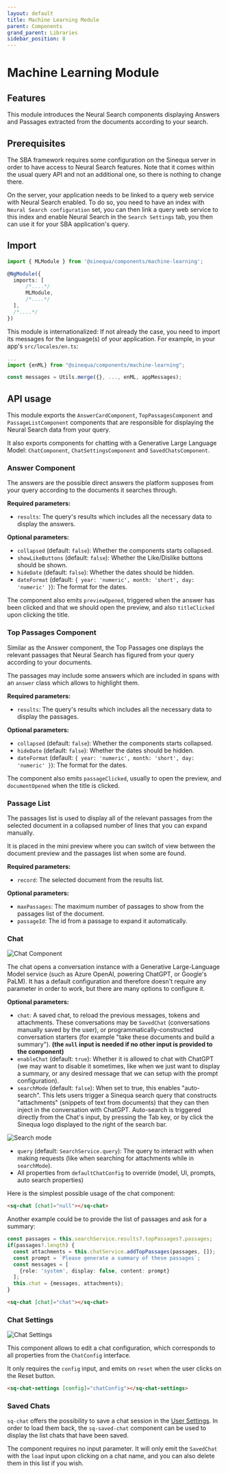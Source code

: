 ```yaml
---
layout: default
title: Machine Learning Module
parent: Components
grand_parent: Libraries
sidebar_position: 8
---
```


# Machine Learning Module

## Features

This module introduces the Neural Search components displaying Answers and Passages extracted from the documents according to your search.

## Prerequisites

The SBA framework requires some configuration on the Sinequa server in order to have access to Neural Search features. Note that it comes within the usual query API and not an additional one, so there is nothing to change there.

On the server, your application needs to be linked to a query web service with Neural Search enabled. To do so, you need to have an index with `Neural Search configuration` set, you can then link a query web service to this index and enable Neural Search in the `Search Settings` tab, you then can use it for your SBA application's query.

## Import

```typescript
import { MLModule } from '@sinequa/components/machine-learning';

@NgModule({
  imports: [
      /*....*/
      MLModule,
      /*....*/
  ],
  /*....*/
})
```

This module is internationalized: If not already the case, you need to import its messages for the language(s) of your application. For example, in your app's `src/locales/en.ts`:

```ts
...
import {enML} from "@sinequa/components/machine-learning";

const messages = Utils.merge({}, ..., enML, appMessages);
```

## API usage

This module exports the `AnswerCardComponent`, `TopPassagesComponent` and `PassageListComponent` components that are responsible for displaying the Neural Search data from your query.

It also exports components for chatting with a Generative Large Language Model: `ChatComponent`, `ChatSettingsComponent` and `SavedChatsComponent`.

### Answer Component

The answers are the possible direct answers the platform supposes from your query according to the documents it searches through.

<doc-answer-card></doc-answer-card>

**Required parameters:**

* `results`: The query's results which includes all the necessary data to display the answers.

**Optional parameters:**

* `collapsed` (default: `false`): Whether the components starts collapsed.
* `showLikeButtons` (default: `false`): Whether the Like/Dislike buttons should be shown.
* `hideDate` (default: `false`): Whether the dates should be hidden.
* `dateFormat` (default: `{ year: 'numeric', month: 'short', day: 'numeric' }`): The format for the dates.

The component also emits `previewOpened`, triggered when the answer has been clicked and that we should open the preview, and also `titleClicked` upon clicking the title.

### Top Passages Component

Similar as the Answer component, the Top Passages one displays the relevant passages that Neural Search has figured from your query according to your documents.

The passages may include some answers which are included in spans with an `answer` class which allows to highlight them.

<doc-top-passages></doc-top-passages>

**Required parameters:**

* `results`: The query's results which includes all the necessary data to display the passages.

**Optional parameters:**

* `collapsed` (default: `false`): Whether the components starts collapsed.
* `hideDate` (default: `false`): Whether the dates should be hidden.
* `dateFormat` (default: `{ year: 'numeric', month: 'short', day: 'numeric' }`): The format for the dates.

The component also emits `passageClicked`, usually to open the preview, and `documentOpened` when the title is clicked.

### Passage List

The passages list is used to display all of the relevant passages from the selected document in a collapsed number of lines that you can expand manually.

It is placed in the mini preview where you can switch of view between the document preview and the passages list when some are found.

<doc-passage-list></doc-passage-list>

**Required parameters:**

* `record`: The selected document from the results list.

**Optional parameters:**

* `maxPassages`: The maximum number of passages to show from the passages list of the document.
* `passageId`: The id from a passage to expand it automatically.

### Chat

![Chat Component](/assets/modules/machine-learning/chatgpt-facet.png)

The chat opens a conversation instance with a Generative Large-Language Model service (such as Azure OpenAI, powering ChatGPT, or Google's PaLM). It has a default configuration and therefore doesn't require any parameter in order to work, but there are many options to configure it.

**Optional parameters:**

* `chat`: A saved chat, to reload the previous messages, tokens and attachments. These conversations may be `SavedChat` (conversations manually saved by the user), or programmatically-constructed conversation starters (for example "take these documents and build a summary"). **(the `null` input is needed if no other input is provided to the component)**
* `enableChat` (default: `true`): Whether it is allowed to chat with ChatGPT (we may want to disable it sometimes, like when we just want to display a summary, or any desired message that we can setup with the prompt configuration).
* `searchMode` (default: `false`): When set to true, this enables "auto-search". This lets users trigger a Sinequa search query that constructs "attachments" (snippets of text from documents) that they can then inject in the conversation with ChatGPT. Auto-search is triggered directly from the Chat's input, by pressing the Tab key, or by click the Sinequa logo displayed to the right of the search bar.

![Search mode](/assets/modules/machine-learning/auto-search.png)

* `query` (default: `SearchService.query`): The query to interact with when making requests (like when searching for attachments while in `searchMode`).
* All properties from `defaultChatConfig` to override (model, UI, prompts, auto search properties)

Here is the simplest possible usage of the chat component:

```html
<sq-chat [chat]="null"></sq-chat>
```

Another example could be to provide the list of passages and ask for a summary:

```ts
const passages = this.searchService.results?.topPassages?.passages;
if(passages?.length) {
  const attachments = this.chatService.addTopPassages(passages, []);
  const prompt = `Please generate a summary of these passages`;
  const messages = [
    {role: 'system', display: false, content: prompt}
  ];
  this.chat = {messages, attachments};
}
```

```html
<sq-chat [chat]="chat"></sq-chat>
```

### Chat Settings

![Chat Settings](/assets/modules/machine-learning/chat-settings.png)

This component allows to edit a chat configuration, which corresponds to all properties from the `ChatConfig` interface.

It only requires the `config` input, and emits on `reset` when the user clicks on the Reset button.

```html
<sq-chat-settings [config]="chatConfig"></sq-chat-settings>
```

### Saved Chats

`sq-chat` offers the possibility to save a chat session in the [User Settings](/docs/libraries/components/user-settings.md). In order to load them back, the `sq-saved-chat` component can be used to display the list chats that have been saved.

The component requires no input parameter. It will only emit the `SavedChat` with the `load` input upon clicking on a chat name, and you can also delete them in this list if you wish.
